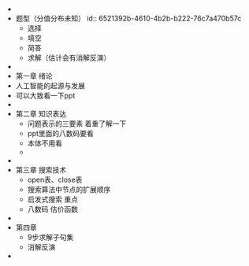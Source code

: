 -
- 题型（分值分布未知）
  id:: 6521392b-4610-4b2b-b222-76c7a470b57c
	- 选择
	- 填空
	- 简答
	- 求解（估计会有消解反演）
-
- 第一章 绪论
- 人工智能的起源与发展
- 可以大致看一下ppt
-
- 第二章 知识表达
	- 问题表示的三要素 着重了解一下
	- ppt里面的八数码要看
	- 本体不用看
	-
-
- 第三章 搜索技术
	- open表、close表
	- 搜索算法中节点的扩展顺序
	- 启发式搜索 重点
	- 八数码 估价函数
-
- 第四章
	- 9步求解子句集
	- 消解反演
-